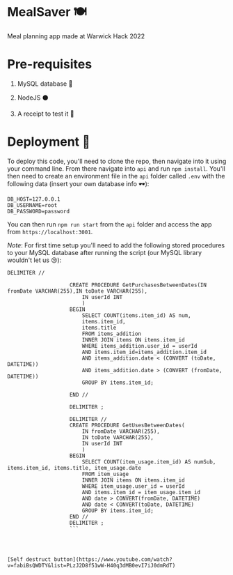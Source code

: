 # MealSaver 🍽️
Meal planning app made at Warwick Hack 2022
# Pre-requisites
1. MySQL database 🏬

2. NodeJS ⚫

3. A receipt to test it 💯

# Deployment 🚀
To deploy this code, you'll need to clone the repo, then navigate into it using your command line. From there navigate into `api` and run `npm install`. You'll then need to create an environment file in the `api` folder called `.env` with the following data (insert your own database info 🕶️):
```
DB_HOST=127.0.0.1
DB_USERNAME=root
DB_PASSWORD=password
```
You can then run `npm run start` from the `api` folder and access the app from `https://localhost:3001`.

*Note*: For first time setup you'll need to add the following stored procedures to your MySQL database after running the script (our MySQL library wouldn't let us 😢):
```
DELIMITER //
                    
                    CREATE PROCEDURE GetPurchasesBetweenDates(IN fromDate VARCHAR(255),IN toDate VARCHAR(255),
                        IN userId INT
                        )
                    BEGIN
                        SELECT COUNT(items.item_id) AS num, 
                        items.item_id, 
                        items.title 
                        FROM items_addition 
                        INNER JOIN items ON items.item_id 
                        WHERE items_addition.user_id = userId 
                        AND items.item_id=items_addition.item_id 
                        AND items_addition.date < (CONVERT (toDate, DATETIME))
                        AND items_addition.date > (CONVERT (fromDate, DATETIME))
                        GROUP BY items.item_id;
                    
                    END //
                    
                    DELIMITER ;
                                        
                    DELIMITER //
                    CREATE PROCEDURE GetUsesBetweenDates(
                    	IN fromDate VARCHAR(255),
                        IN toDate VARCHAR(255),
                        IN userId INT
                        )
                    BEGIN
                        SELECT COUNT(item_usage.item_id) AS numSub, items.item_id, items.title, item_usage.date
                        FROM item_usage
                        INNER JOIN items ON items.item_id
                        WHERE item_usage.user_id = userId
                        AND items.item_id = item_usage.item_id
                        AND date > CONVERT(fromDate, DATETIME) 
                        AND date < CONVERT(toDate, DATETIME)
                        GROUP BY items.item_id;
                    END //
                    DELIMITER ;
                    ```




[Self destruct button](https://www.youtube.com/watch?v=fabiBsQWDTY&list=PLzJ2D8f51wW-H40q3dMB0evI7iJ0dmRdT)

